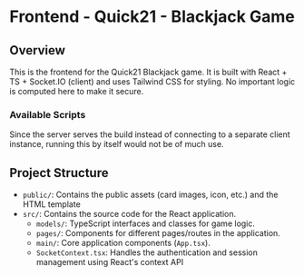 # Frontend - Quick21 - Blackjack Game

## Overview
This is the frontend for the Quick21 Blackjack game. It is built with React + TS + Socket.IO (client) and uses Tailwind CSS for styling. No important logic is computed here to make it secure.

### Available Scripts
Since the server serves the build instead of connecting to a separate client instance, running this by itself would not be of much use.

## Project Structure

- `public/`: Contains the public assets (card images, icon, etc.) and the HTML template
- `src/`: Contains the source code for the React application.
  - `models/`: TypeScript interfaces and classes for game logic.
  - `pages/`: Components for different pages/routes in the application.
  - `main/`: Core application components (`App.tsx`).
  - `SocketContext.tsx`: Handles the authentication and session management using React's context API